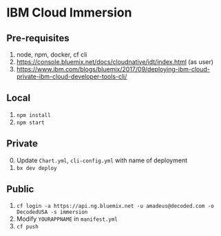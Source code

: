 # IBM Cloud Immersion

## Pre-requisites

1. node, npm, docker, cf cli
2. https://console.bluemix.net/docs/cloudnative/idt/index.html (as user)
3. https://www.ibm.com/blogs/bluemix/2017/09/deploying-ibm-cloud-private-ibm-cloud-developer-tools-cli/

## Local

1. `npm install`
2. `npm start`

## Private

0. Update `Chart.yml`, `cli-config.yml` with name of deployment
1. `bx dev deploy`

## Public

1. `cf login -a https://api.ng.bluemix.net -u amadeus@decoded.com -o DecodedUSA -s immersion`
2. Modify `YOURAPPNAME` in `manifest.yml`
3. `cf push`